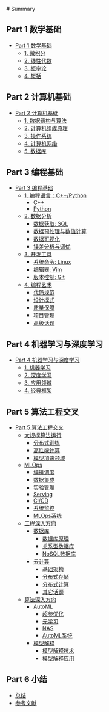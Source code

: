<!--
 * @Date: 2022-10-27 00:17:28
 * @LastEditors: Waterking
 * @LastEditTime: 2022-10-27 15:14:46
 * @FilePath: /ml_jobbook/SUMMARY.md
-->
‌# Summary​
​
## Part 1 数学基础

* [Part 1 数学基础](math/README.md)
  * [1. 微积分](math/calculus.md)
  * [2. 线性代数](math/linear_algebra.md)
  * [3. 概率论](math/probability.md)
  * [4. 概括](math/summary.md)

## Part 2 计算机基础

* [Part 2 计算机基础](cs/README.md)
  * [1. 数据结构与算法](cs/dsal.md)
  * [2. 计算机组成原理](cs/ca.md)
  * [3. 操作系统](cs/os.md)
  * [4. 计算机网络](cs/cn.md)
  * [5. 数据库](cs/sql.md)

## Part 3 编程基础

* [Part 3 编程基础](coding/README.md)
  * [1. 编程语言：C++/Python](coding/language/README.md)
    * [C++](coding/language/c.md)
    * [Python](coding/language/python.md)
  * [2. 数据分析](coding/data_analysis/README.md)
    * [数据获取: SQL](coding/data_analysis/sql.md)
    * [数据预处理与数值计算](coding/data_analysis/preprocess.md)
    * [数据可视化](coding/data_analysis/visualize.md)
    * [误差分析与调优](coding/data_analysis/optimize.md)
  * [3. 开发工具](coding/tool/README.md)
    * [系统命令: Linux](coding/tool/linux.md)
    * [编辑器: Vim](coding/tool/vim.md)
    * [版本控制: Git](coding/tool/git.md)
  * [4. 编程艺术](coding/art/README.md)
    * [代码规范](coding/art/code.md)
    * [设计模式](coding/art/design_pattern.md)
    * [质量保障](coding/art/quality.md)
    * [项目管理](coding/art/program_management.md)
    * [高级话题](coding/art/advance_topics.md)

## Part 4 机器学习与深度学习

* [Part 4 机器学习与深度学习](mldl/README.md)
  * [1. 机器学习](mldl/ml.md)
  * [2. 深度学习](mldl/dl.md)
  * [3. 应用领域](mldl/application.md)
  * [4. 经典框架](mldl/package.md)

## Part 5 算法工程交叉

* [Part 5 算法工程交叉](cross/README.md)
  * [大规模算法运行](cross/large_scale/README.md)
    * [分布式训练](cross/large_scale/distributed_train.md)
    * [高性能计算](cross/large_scale/hpc.md)
    * [模型加速领域](cross/large_scale/model_acceleration.md)
  * [MLOps](cross/mlops/README.md)
    * [编排调度](cross/mlops/arrange.md)
    * [数据集成](cross/mlops/ensemble.md)
    * [实验管理](cross/mlops/experiment.md)
    * [Serving](cross/mlops/serving.md)
    * [CI/CD](cross/mlops/cicd.md)
    * [系统监控](cross/mlops/monitor.md)
    * [MLOps系统](cross/mlops/system.md)
  * [工程深入方向](cross/deeper/README.md)
    * [数据库](cross/deeper/sql/README.md)
      * [数据库原理](cross/deeper/sql/basic.md)
      * [关系型数据库](cross/deeper/sql/relational.md)
      * [NoSQL数据库](cross/deeper/sql/nosql.md)
    * [云计算](cross/deeper/cloud_computing/README.md)
      * [基础架构](cross/deeper/cloud_computing/architecture.md)
      * [分布式存储](cross/deeper/cloud_computing/distributed_storage.md)
      * [分布式计算](cross/deeper/cloud_computing/distributed_calculations.md)
      * [其它话题](cross/deeper/cloud_computing/others.md)
  * [算法深入方向](cross/deeperAI/README.md)
    * [AutoML](cross/deeperAI/automl/README.md)
      * [超参优化](cross/deeperAI/automl/hyperparam.md)
      * [元学习](cross/deeperAI/automl/meta_learning.md)
      * [NAS](cross/deeperAI/automl/nas.md)
      * [AutoML系统](cross/deeperAI/automl/system.md)
    * [模型解释](cross/deeperAI/model_interpretation/README.md)
      * [模型解释技术](cross/deeperAI/model_interpretation/tech.md)
      * [模型解释应用](cross/deeperAI/model_interpretation/application.md)

## Part 6 小结
* [总结](summary/README.md)
* [参考文献](reference/README.md)
